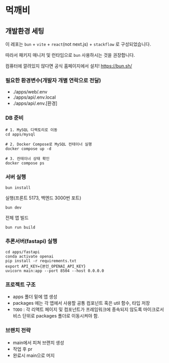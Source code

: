 # 먹깨비

## 개발환경 세팅

이 레포는 `bun` + `vite` + `react`(not next.js) + `stackflow` 로 구성되었습니다.

따라서 패키지 매니저 및 런타임으로 `bun` 사용하시는 것을 권장합니다.

컴퓨터에 깔려있지 않다면 공식 홈페이지에서 설치! https://bun.sh/

### 필요한 환경변수(개발자 개별 연락으로 전달)

- ./apps/web/.env
- ./apps/api/.env.local
- ./apps/api/.env.[환경]

### DB 준비

```
# 1. MySQL 디렉토리로 이동
cd apps/mysql

# 2. Docker Compose로 MySQL 컨테이너 실행
docker compose up -d

# 3. 컨테이너 상태 확인
docker compose ps

```

### 서버 실행

```
bun install
```

실행(프론트 5173, 백엔드 3000번 포트)

```
bun dev
```

전체 앱 빌드

```
bun run build
```

### 추론서버(fastapi) 실행

```
cd apps/fastapi
conda activate openai
pip install -r requirements.txt
export API_KEY={본인_OPENAI_API_KEY}
uvicorn main:app --port 8504 --host 0.0.0.0
```

### 프로젝트 구조

- apps 폴더 밑에 앱 생성
- packages 에는 각 앱에서 사용할 공통 컴포넌트 혹은 util 함수, 타입 저장
- `TODO` : 각 리액트 페이지 및 컴포넌트가 프레임워크에 종속되지 않도록 마이크로서비스 단위로 packages 폴더로 이동시켜야 함.

### 브랜치 전략

- main에서 피쳐 브랜치 생성
- 작업 후 pr
- 완료시 main으로 머지
